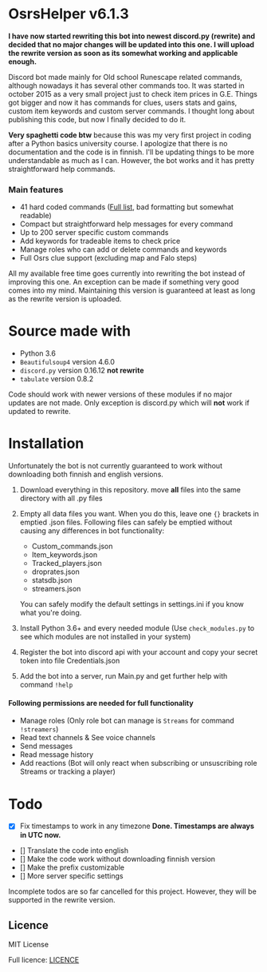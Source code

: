 # OsrsHelper v6.1.3

**I have now started rewriting this bot into newest discord.py (rewrite) and decided that no major changes will be updated into this one. I will upload the rewrite version as soon as its somewhat working and applicable enough.**

Discord bot made mainly for Old school Runescape related commands, although nowadays it has several other commands too. It was started in october 2015 as a very small project just to check item prices in G.E. Things got bigger and now it has commands for clues, users stats and gains, custom item keywords and custom server commands. I thought long about publishing this code, but now I finally decided to do it.

**Very spaghetti code btw** because this was my very first project in coding after a Python basics university course. I apologize that there is no documentation and the code is in finnish. I'll be updating things to be more understandable as much as I can. However, the bot works and it has pretty straightforward help commands.

### Main features
- 41 hard coded commands ([Full list](/commands_list.txt), bad formatting but somewhat readable)
- Compact but straightforward help messages for every command
- Up to 200 server specific custom commands
- Add keywords for tradeable items to check price
- Manage roles who can add or delete commands and keywords
- Full Osrs clue support (excluding map and Falo steps)

All my available free time goes currently into rewriting the bot instead of improving this one. An exception can be made if something very good comes into my mind. Maintaining this version is guaranteed at least as long as the rewrite version is uploaded.

# Source made with
- Python 3.6
- `Beautifulsoup4` version 4.6.0
- `discord.py` version 0.16.12 **not rewrite**
- `tabulate` version 0.8.2

Code should work with newer versions of these modules if no major updates are not made. Only exception is discord.py which will **not** work if updated to rewrite.

# Installation
Unfortunately the bot is not currently guaranteed to work without downloading both finnish and english versions.

1. Download everything in this repository. move **all** files into the same directory with all .py files
2. Empty all data files you want. When you do this, leave one `{}` brackets in emptied .json files. Following files can safely be emptied without causing any differences in bot functionality:
   - Custom_commands.json
   - Item_keywords.json
   - Tracked_players.json
   - droprates.json
   - statsdb.json
   - streamers.json
   
   You can safely modify the default settings in settings.ini if you know what you're doing.
3. Install Python 3.6+ and every needed module (Use `check_modules.py` to see which modules are not installed in your system)
4. Register the bot into discord api with your account and copy your secret token into file Credentials.json
5. Add the bot into a server, run Main.py and get further help with command `!help`

#### Following permissions are needed for full functionality

- Manage roles (Only role bot can manage is `Streams` for command `!streamers`)
- Read text channels & See voice channels
- Send messages
- Read message history
- Add reactions (Bot will only react when subscribing or unsuscribing role Streams or tracking a player)

# Todo
- [x] Fix timestamps to work in any timezone  **Done. Timestamps are always in UTC now.**
- [] Translate the code into english
- [] Make the code work without downloading finnish version
- [] Make the prefix customizable
- [] More server specific settings

Incomplete todos are so far cancelled for this project. However, they will be supported in the rewrite version.

## Licence
MIT License

Full licence: [LICENCE](/LICENCE)
